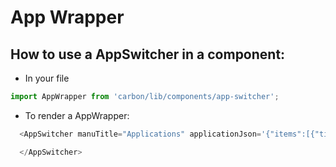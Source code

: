 # App Wrapper

## How to use a AppSwitcher in a component:

* In your file

```javascript
import AppWrapper from 'carbon/lib/components/app-switcher';
```

*  To render a AppWrapper:

```javascript
  <AppSwitcher manuTitle="Applications" applicationJson='{"items":[{"title":"CLIENT APPS","items":[{"name":"Accounting","href":"#accounting"},{"name":"Payroll","href":"#payroll"}]},{"title":"ACCOUNTANT APPS","items":[{"name":"Accountants Cloud","href":"#accountantCloud"},{"name":"Corporation Tax","href":"#corporateTax"},{"name":"Final Accounts","href":"#finalAccounts"}]}]}'>

  </AppSwitcher>
```
